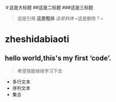 ＃这是大标题
##这是二标题
###这是三标题
>这是引用
**这是粗体**
*这是斜体*
~这是删除？~
# zheshidabiaoti
## hello world,this's my first ‘code’.
>希望我能继续学习下去
- 多行文本
- 序列文本
- 集合
